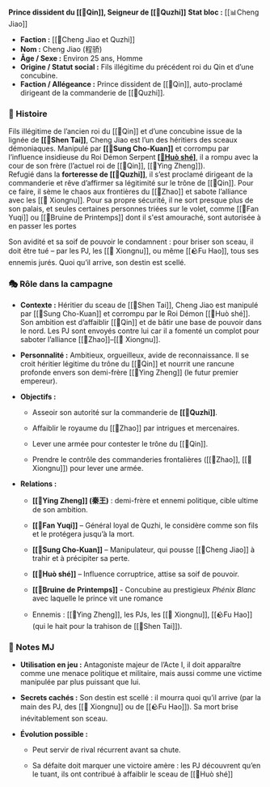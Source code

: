 **Prince dissident du [[🏯Qin]], Seigneur de [[🏰Quzhi]]**
**Stat bloc :** [[📊Cheng Jiao]]

- **Faction :** [[🏮Cheng Jiao et Quzhi]] 
- **Nom :** Cheng Jiao (程骄)
- **Âge / Sexe :** Environ 25 ans, Homme
- **Origine / Statut social :** Fils illégitime du précédent roi du Qin et d’une concubine.
- **Faction / Allégeance :** Prince dissident de [[🏯Qin]], auto-proclamé dirigeant de la commanderie de [[🏰Quzhi]].

### 🧾 Histoire

Fils illégitime de l’ancien roi du [[🏯Qin]] et d’une concubine issue de la lignée de **[[🦋Shen Tai]]**, Cheng Jiao est l’un des héritiers des sceaux démoniaques. Manipulé par **[[👑Sung Cho-Kuan]]** et corrompu par l’influence insidieuse du Roi Démon Serpent **[[🐲Huò shé]](祸蛇)**, il a rompu avec la cour de son frère (l’actuel roi de [[🏯Qin]], [[👑Ying Zheng]]).  
Refugié dans la **forteresse de [[🏰Quzhi]]**, il s’est proclamé dirigeant de la commanderie et rêve d’affirmer sa légitimité sur le trône de [[🏯Qin]]. Pour ce faire, il sème le chaos aux frontières du [[🏯Zhao]] et sabote l’alliance avec les [[🏯 Xiongnu]]. 
Pour sa propre sécurité, il ne sort presque plus de son palais, et seules certaines personnes triées sur le volet, comme [[👤Fan Yuqi]] ou [[👤Bruine de Printemps]] dont il s'est amouraché, sont autorisée à en passer les portes

Son avidité et sa soif de pouvoir le condamnent : pour briser son sceau, il doit être tué – par les PJ, les [[🏯 Xiongnu]], ou même [[🪨Fu Hao]], tous ses ennemis jurés. Quoi qu’il arrive, son destin est scellé.

### 🎭 Rôle dans la campagne

- **Contexte :** Héritier du sceau de [[🦋Shen Tai]], Cheng Jiao est manipulé par [[👑Sung Cho-Kuan]] et corrompu par le Roi Démon [[🐲Huò shé]]. Son ambition est d’affaiblir [[🏯Qin]] et de bâtir une base de pouvoir dans le nord. Les PJ sont envoyés contre lui car il a fomenté un complot pour saboter l’alliance [[🏯Zhao]]–[[🏯 Xiongnu]].
    
- **Personnalité :** Ambitieux, orgueilleux, avide de reconnaissance. Il se croit héritier légitime du trône du [[🏯Qin]] et nourrit une rancune profonde envers son demi-frère [[👑Ying Zheng]] (le futur premier empereur).
    
- **Objectifs :**
    - Asseoir son autorité sur la commanderie de **[[🏰Quzhi]]**.
    
	- Affaiblir le royaume du [[🏯Zhao]] par intrigues et mercenaires.
    
	- Lever une armée pour contester le trône du [[🏯Qin]].
    
    - Prendre le contrôle des commanderies frontalières ([[🏯Zhao]], [[🏯 Xiongnu]]) pour lever une armée.

- **Relations :**
    - **[[👑Ying Zheng]] (秦王)** : demi-frère et ennemi politique, cible ultime de son ambition.
    
    - **[[👤Fan Yuqi]]** – Général loyal de Quzhi, le considère comme son fils et le protégera jusqu’à la mort.
    
    - **[[👑Sung Cho-Kuan]]** – Manipulateur, qui pousse [[👑Cheng Jiao]] à trahir et à précipiter sa perte.
    
    - **[[🐲Huò shé]]** – Influence corruptrice, attise sa soif de pouvoir.
	
	- **[[👤Bruine de Printemps]]** - Concubine au prestigieux _Phénix Blanc_ avec laquelle le prince vit une romance 
    
    - Ennemis : [[👑Ying Zheng]], les PJs, les [[🏯 Xiongnu]], [[🪨Fu Hao]] (qui le hait pour la trahison de [[🦋Shen Tai]]).

### 📜 Notes MJ

- **Utilisation en jeu :** Antagoniste majeur de l’Acte I, il doit apparaître comme une menace politique et militaire, mais aussi comme une victime manipulée par plus puissant que lui.
    
- **Secrets cachés :** Son destin est scellé : il mourra quoi qu’il arrive (par la main des PJ, des [[🏯 Xiongnu]] ou de [[🪨Fu Hao]]). Sa mort brise inévitablement son sceau.
    
- **Évolution possible :**
    
    - Peut servir de rival récurrent avant sa chute.
        
    - Sa défaite doit marquer une victoire amère : les PJ découvrent qu’en le tuant, ils ont contribué à affaiblir le sceau de [[🐲Huò shé]]